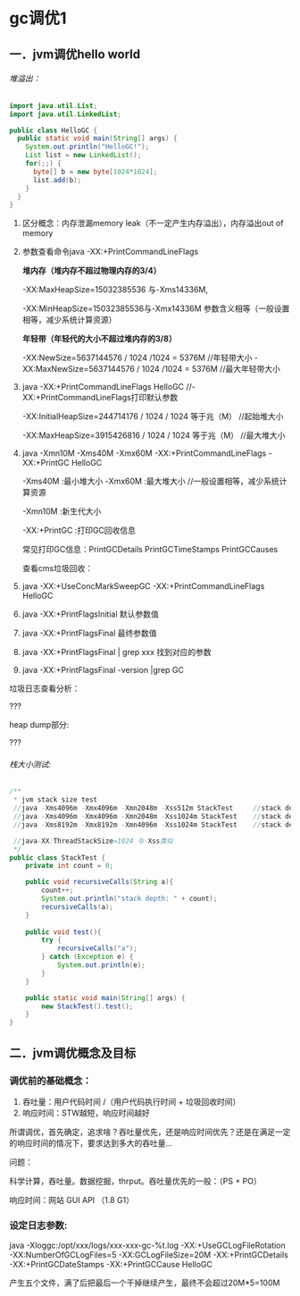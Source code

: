 # gc调优1

## 一．jvm调优hello world

###### 堆溢出：

```java
import java.util.List;
import java.util.LinkedList;

public class HelloGC {
  public static void main(String[] args) {
    System.out.println("HelloGC!");
    List list = new LinkedList();
    for(;;) {
      byte[] b = new byte[1024*1024];
      list.add(b);
    }
  }
}
```

1. 区分概念：内存泄漏memory leak（不一定产生内存溢出），内存溢出out of memory

2. 参数查看命令java -XX:+PrintCommandLineFlags

   **堆内存（堆内存不超过物理内存的3/4）**

   -XX:MaxHeapSize=15032385536 与-Xms14336M,

   -XX:MinHeapSize=15032385536与-Xmx14336M 参数含义相等（一般设置相等，减少系统计算资源）

   **年轻带（年轻代的大小不超过堆内存的3/8）**

   -XX:NewSize=5637144576 / 1024 /1024 =	5376M	   //年轻带大小
   -XX:MaxNewSize=5637144576 / 1024 /1024 = 5376M   //最大年轻带大小

3. java -XX:+PrintCommandLineFlags HelloGC    //-XX:+PrintCommandLineFlags打印默认参数

   -XX:InitialHeapSize=244714176 / 1024 / 1024 等于兆（M）	//起始堆大小

   -XX:MaxHeapSize=3915426816 / 1024 / 1024 等于兆（M）	//最大堆大小

4. java -Xmn10M -Xms40M -Xmx60M -XX:+PrintCommandLineFlags -XX:+PrintGC HelloGC 

   -Xms40M	:最小堆大小  -Xmx60M	:最大堆大小	//一般设置相等，减少系统计算资源

   -Xmn10M	:新生代大小

   -XX:+PrintGC	:打印GC回收信息

   常见打印GC信息：PrintGCDetails PrintGCTimeStamps PrintGCCauses

   查看cms垃圾回收：

5. java -XX:+UseConcMarkSweepGC -XX:+PrintCommandLineFlags HelloGC        

6. java -XX:+PrintFlagsInitial 默认参数值

7. java -XX:+PrintFlagsFinal 最终参数值

8. java -XX:+PrintFlagsFinal | grep xxx 找到对应的参数

9. java -XX:+PrintFlagsFinal -version |grep GC

垃圾日志查看分析：

???

heap dump部分:

???

###### 栈大小测试:

```java
/**
 * jvm stack size test
 //java -Xms4096m -Xmx4096m -Xmn2048m -Xss512m StackTest     //stack depth: 7856940
 //java -Xms4096m -Xmx4096m -Xmn2048m -Xss1024m StackTest    //stack depth: 16240856    16239972
 //java -Xms8192m -Xmx8192m -Xmn4096m -Xss1024m StackTest    //stack depth: 10293629    10289531

 //java-XX:ThreadStackSize=1024 与-Xss类似
 */
public class StackTest {
    private int count = 0;

    public void recursiveCalls(String a){
        count++;
        System.out.println("stack depth: " + count);
        recursiveCalls(a);
    }
    
    public void test(){
        try {
            recursiveCalls("a");
        } catch (Exception e) {
            System.out.println(e);
        }
    }

    public static void main(String[] args) {
        new StackTest().test();
    }
}

```


## 二．jvm调优概念及目标

### 调优前的基础概念：

1. 吞吐量：用户代码时间 /（用户代码执行时间 + 垃圾回收时间）
2. 响应时间：STW越短，响应时间越好

所谓调优，首先确定，追求啥？吞吐量优先，还是响应时间优先？还是在满足一定的响应时间的情况下，要求达到多大的吞吐量...

问题：

科学计算，吞吐量。数据挖掘，thrput。吞吐量优先的一般：（PS + PO）

响应时间：网站 GUI API （1.8 G1）

### 设定日志参数:

java -Xloggc:/opt/xxx/logs/xxx-xxx-gc-%t.log -XX:+UseGCLogFileRotation -XX:NumberOfGCLogFiles=5 -XX:GCLogFileSize=20M -XX:+PrintGCDetails -XX:+PrintGCDateStamps -XX:+PrintGCCause HelloGC

产生五个文件，满了后把最后一个干掉继续产生，最终不会超过20M*5=100M